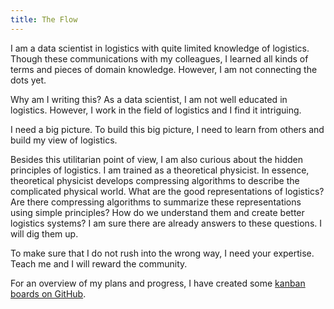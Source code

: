 ```yaml
---
title: The Flow
---
```



I am a data scientist in logistics with quite limited knowledge of logistics. Though these communications with my colleagues, I learned all kinds of terms and pieces of domain knowledge. However, I am not connecting the dots yet.

Why am I writing this? As a data scientist, I am not well educated in logistics. However, I work in the field of logistics and I find it intriguing.

I need a big picture. To build this big picture, I need to learn from others and build my view of logistics.

Besides this utilitarian point of view, I am also curious about the hidden principles of logistics. I am trained as a theoretical physicist. In essence, theoretical physicist develops compressing algorithms to describe the complicated physical world. What are the good representations of logistics? Are there compressing algorithms to summarize these representations using simple principles? How do we understand them and create better logistics systems? I am sure there are already answers to these questions. I will dig them up.

To make sure that I do not rush into the wrong way, I need your expertise. Teach me and I will reward the community.

For an overview of my plans and progress, I have created some [kanban boards on GitHub](https://github.com/emptymalei/theflow/projects).
